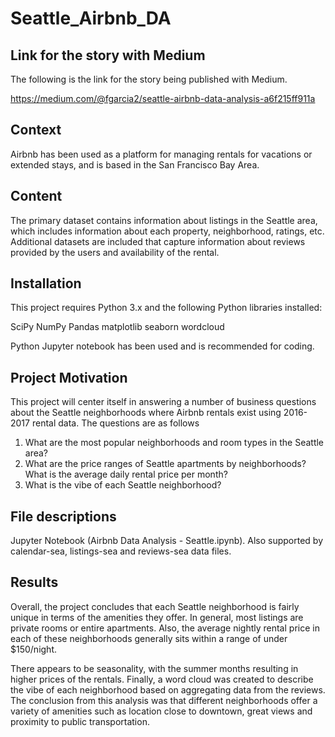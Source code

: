 # Seattle_Airbnb_DA

## Link for the story with Medium 
The following is the link for the story being published with Medium. 

https://medium.com/@fgarcia2/seattle-airbnb-data-analysis-a6f215ff911a

## Context 
Airbnb has been used as a platform for managing rentals for vacations or extended stays, and is based in the San Francisco Bay Area. 

## Content 
The primary dataset contains information about listings in the Seattle area, which includes information about each property, neighborhood, ratings, etc. Additional datasets are included that capture information about reviews provided by the users and availability of the rental. 

## Installation 
This project requires Python 3.x and the following Python libraries installed:

SciPy NumPy Pandas matplotlib seaborn wordcloud

Python Jupyter notebook has been used and is recommended for coding.

## Project Motivation 
This project will center itself in answering a number of business questions about the Seattle neighborhoods where Airbnb rentals exist using 2016-2017 rental data. The questions are as follows 

1. What are the most popular neighborhoods and room types in the Seattle area?
2. What are the price ranges of Seattle apartments by neighborhoods? What is the average daily rental price per month?
3. What is the vibe of each Seattle neighborhood?

## File descriptions 

Jupyter Notebook (Airbnb Data Analysis - Seattle.ipynb). Also supported by calendar-sea, listings-sea and reviews-sea data files. 

## Results 

Overall, the project concludes that each Seattle neighborhood is fairly unique in terms of the amenities they offer. In general, most listings are private rooms or entire apartments. Also, the average nightly rental price in each of these neighborhoods generally sits within a range of under $150/night. 

There appears to be seasonality, with the summer months resulting in higher prices of the rentals. Finally, a word cloud was created to describe the vibe of each neighborhood based on aggregating data from the reviews. The conclusion from this analysis was that different neighborhoods offer a variety of amenities such as location close to downtown, great views and proximity to public transportation. 


